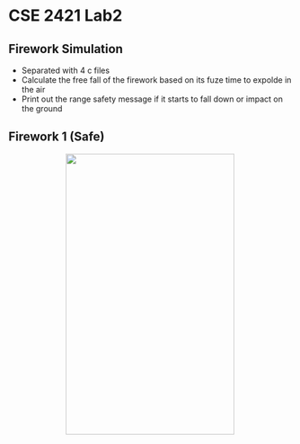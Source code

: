 # CSE 2421 Lab2
## Firework Simulation
- Separated with 4 c files
- Calculate the free fall of the firework based on its fuze time to expolde in the air
- Print out the range safety message if it starts to fall down or impact on the ground

## Firework 1 (Safe)
<p align="center">
<img src="https://user-images.githubusercontent.com/65969657/107123705-00424880-686d-11eb-9e97-95e72ccdd39c.gif" width="300" height="500">
</p>
